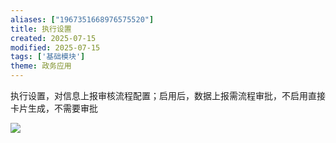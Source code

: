 ```yaml
---
aliases: ["1967351668976575520"]
title: 执行设置
created: 2025-07-15
modified: 2025-07-15
tags: ['基础模块']
theme: 政务应用
---
```


执行设置，对信息上报审核流程配置；启用后，数据上报需流程审批，不启用直接卡片生成，不需要审批

![](https://myhelpdoc.oss-cn-heyuan.aliyuncs.com/mdimages/f4f354dddbe44e33c9ba2baca940934c.jpg)